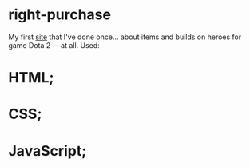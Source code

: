 # right-purchase
My first [site](https://1kiritos1.github.io/right-purchase/) that I've done once... about items and builds on heroes for game Dota 2 -- at all.
Used:
# HTML;
# CSS;
# JavaScript;
